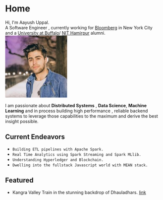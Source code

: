 # Home

<div class="box1">
Hi, I'm Aayush Uppal.<br>
A Software Engineer , currently working for <a href="https://www.bloomberg.com/company">Bloomberg</a> in New York City and a 
<a href="http://www.buffalo.edu">University at Buffalo</a>/ 
<a href="http://nith.ac.in">NIT Hamirpur</a> alumni.
</div>

<div class="box2">
<div>
<img class="imgc" alt="Aayush Uppal" src="img/aayushuppal-thumbnail.png">
</div>
</div>

I am passionate about **Distributed Systems**
, **Data Science**, **Machine Learning** and in process building high performance
, reliable backend systems to leverage those capabilities to the maximum and derive the best insight possible.


## Current Endeavors
* `Building ETL pipelines with Apache Spark.`
* `Real Time Analytics using Spark Streaming and Spark MLlib.`
* `Understanding Hyperledger and Blockchain.`
* `Dwelling into the fullstack Javascript world with MEAN stack.`

## Featured
* Kangra Valley Train in the stunning backdrop of Dhauladhars. [link](https://aayushuppal.github.io/mountains/)
